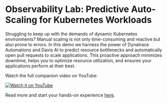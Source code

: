 # Observability Lab: Predictive Auto-Scaling for Kubernetes Workloads

Struggling to keep up with the demands of dynamic Kubernetes environments? Manual scaling is not only time-consuming and
reactive but also prone to errors. In this demo we harness the power of Dynatrace Automations and Davis AI to predict
resource bottlenecks and automatically open pull requests to scale applications. This proactive approach minimizes
downtime, helps you to optimize resource utilization, and ensures your applications perform at their best.

Watch the full companion video on YouTube:

[![Watch it on YouTube](https://img.youtube.com/vi/EMw-MUZi-xk/0.jpg)](https://www.youtube.com/watch?v=EMw-MUZi-xk)

Read more and start your hands-on experience [here](https://dynatrace.github.io/obslab-predictive-kubernetes-scaling).
